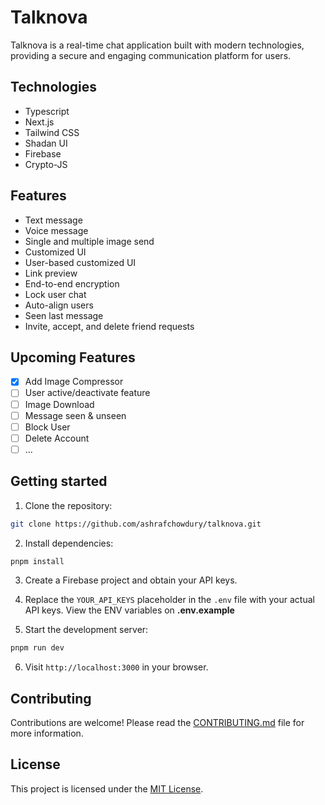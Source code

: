 # Talknova

Talknova is a real-time chat application built with modern technologies, providing a secure and engaging communication platform for users.

## Technologies

- Typescript
- Next.js
- Tailwind CSS
- Shadan UI
- Firebase
- Crypto-JS

## Features

- Text message
- Voice message
- Single and multiple image send
- Customized UI
- User-based customized UI
- Link preview
- End-to-end encryption
- Lock user chat
- Auto-align users
- Seen last message
- Invite, accept, and delete friend requests

## Upcoming Features

- [x] Add Image Compressor
- [ ] User active/deactivate feature
- [ ] Image Download
- [ ] Message seen & unseen
- [ ] Block User
- [ ] Delete Account
- [ ] ...

## Getting started

1. Clone the repository:

```bash
git clone https://github.com/ashrafchowdury/talknova.git
```

2. Install dependencies:

```bash
pnpm install
```

3. Create a Firebase project and obtain your API keys.

4. Replace the `YOUR_API_KEYS` placeholder in the `.env` file with your actual API keys. View the ENV variables on **.env.example**

5. Start the development server:

```bash
pnpm run dev
```

6. Visit `http://localhost:3000` in your browser.

## Contributing

Contributions are welcome! Please read the [CONTRIBUTING.md](https://github.com/ashrafchowdury/talknova/CONTRIBUTING.md) file for more information.

## License

This project is licensed under the [MIT License](https://opensource.org/licenses/MIT).
